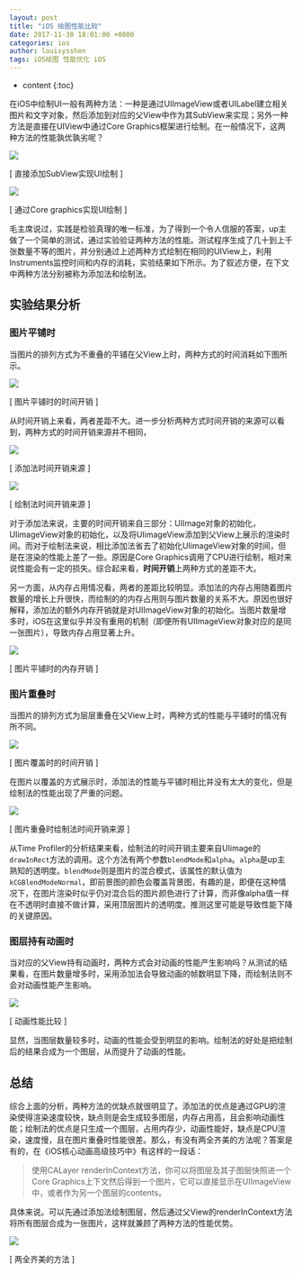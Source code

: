 ```yaml
---
layout: post
title: "iOS 绘图性能比较"
date: 2017-11-30 18:01:00 +0800
categories: ios
author: louisysshen
tags: iOS绘图 性能优化 iOS
---
```


* content
{:toc}



在iOS中绘制UI一般有两种方法：一种是通过UIImageView或者UILabel建立相关图片和文字对象，然后添加到对应的父View中作为其SubView来实现；另外一种方法是直接在UIView中通过Core
Graphics框架进行绘制。在一般情况下，这两种方法的性能孰优孰劣呢？  

<!--more-->
![](/image/ios_hui_tu_xing_neng_bi_jiao/332ec0fa1d55899bdbfc3eabf6b213e47710a41178a573590cabfc6085c730bc)  

[ 直接添加SubView实现UI绘制 ]

  

![](/image/ios_hui_tu_xing_neng_bi_jiao/3fd62a7bd5d4b6175b7aa11991168cc43f8490f22495bf73054cf99c287c80b3)  

[ 通过Core graphics实现UI绘制 ]

  
毛主席说过，实践是检验真理的唯一标准，为了得到一个令人信服的答案，up主做了一个简单的测试，通过实验验证两种方法的性能。测试程序生成了几十到上千张数量不等的图片，并分别通过上述两种方式绘制在相同的UIView上，利用Instruments监控时间和内存的消耗，实验结果如下所示。为了叙述方便，在下文中两种方法分别被称为添加法和绘制法。

## 实验结果分析

### 图片平铺时

当图片的排列方式为不重叠的平铺在父View上时，两种方式的时间消耗如下图所示。  

![](/image/ios_hui_tu_xing_neng_bi_jiao/8f10bb5fcafc76aeaad13f890c5dcdb5ac7e9cf3fcdf40a13f4ae55e7f206bb9)  

[ 图片平铺时的时间开销 ]

  
从时间开销上来看，两者差距不大。进一步分析两种方式时间开销的来源可以看到，两种方式的时间开销来源并不相同，  

![](/image/ios_hui_tu_xing_neng_bi_jiao/66e51a36fc11443281fa822db5a6345c07a112a6493ae9446360065db0a2f741)  

[ 添加法时间开销来源 ]

  

![](/image/ios_hui_tu_xing_neng_bi_jiao/0e543159458dceee32f59f73c9976fe28c47b12878f7f305b8344e613a2b93e9)  

[ 绘制法时间开销来源 ]

  
对于添加法来说，主要的时间开销来自三部分：UIImage对象的初始化，UIimageView对象的初始化，以及将UIimageView添加到父View上展示的渲染时间。而对于绘制法来说，相比添加法省去了初始化UIimageView对象的时间，但是在渲染的性能上差了一些。原因是Core
Graphics调用了CPU进行绘制，相对来说性能会有一定的损失。综合起来看，**时间开销**上两种方式的差距不大。

另一方面，从内存占用情况看，两者的差距比较明显。添加法的内存占用随着图片数量的增长上升很快，而绘制的的内存占用则与图片数量的关系不大。原因也很好解释，添加法的额外内存开销就是对UIImageView对象的初始化。当图片数量增多时，iOS在这里似乎并没有重用的机制（即便所有UIImageView对象对应的是同一张图片），导致内存占用显著上升。  

![](/image/ios_hui_tu_xing_neng_bi_jiao/13d726d614714b0bf4878893e1d992102f5baa48bfb5c41721b35e1a1bff89f9)  

[ 图片平铺时的内存开销 ]

### 图片重叠时

当图片的排列方式为层层重叠在父View上时，两种方式的性能与平铺时的情况有所不同。  

![](/image/ios_hui_tu_xing_neng_bi_jiao/0f8076d5e3d69676f25f133a5545508d07bcc31d30e29cd4d2fa52ccdf724507)  

[ 图片覆盖时的时间开销 ]

  
在图片以覆盖的方式展示时，添加法的性能与平铺时相比并没有太大的变化，但是绘制法的性能出现了严重的问题。  

![](/image/ios_hui_tu_xing_neng_bi_jiao/083bd2e3669e769a560a19ecb32b0e388225b0c3a4b883621e5efe2880b10190)  

[ 图片重叠时绘制法时间开销来源 ]

  
从Time
Profiler的分析结果来看，绘制法的时间开销主要来自UIimage的`drawInRect`方法的调用。这个方法有两个参数`blendMode`和`alpha`。`alpha`是up主熟知的透明度。`blendMode`则是图片的混合模式，该属性的默认值为`kCGBlendModeNormal`，即前景图的颜色会覆盖背景图，有趣的是，即便在这种情况下，在图片渲染时似乎仍对混合后的图片颜色进行了计算，而非像alpha值一样在不透明时直接不做计算，采用顶层图片的透明度。推测这里可能是导致性能下降的关键原因。

### 图层持有动画时

当对应的父View持有动画时，两种方式会对动画的性能产生影响吗？从测试的结果看，在图片数量增多时，采用添加法会导致动画的帧数明显下降，而绘制法则不会对动画性能产生影响。  

![](/image/ios_hui_tu_xing_neng_bi_jiao/a9a0454a1c1dab9d8b5d7b66cf68011aad028eeb5046b7fe865ddab092b7901a)  

[ 动画性能比较 ]

  
显然，当图层数量较多时，动画的性能会受到明显的影响。绘制法的好处是把绘制后的结果合成为一个图层，从而提升了动画的性能。

## 总结

综合上面的分析，两种方法的优缺点就很明显了。添加法的优点是通过GPU的渲染使得渲染速度较快，缺点则是会生成较多图层，内存占用高，且会影响动画性能；绘制法的优点是只生成一个图层，占用内存少，动画性能好，缺点是CPU渲染，速度慢，且在图片重叠时性能很差。那么，有没有两全齐美的方法呢？答案是有的，在《iOS核心动画高级技巧中》有这样的一段话：

> 使用CALayer renderInContext方法，你可以将图层及其子图层快照进一个Core
Graphics上下文然后得到一个图片，它可以直接显示在UIImageView中，或者作为另一个图层的contents。

具体来说。可以先通过添加法绘制图层，然后通过父View的renderInContext方法将所有图层合成为一张图片，这样就兼顾了两种方法的性能优势。  

![](/image/ios_hui_tu_xing_neng_bi_jiao/e075e0b9bcae9e43287c95036e24386c7ce736627d2a458095a1955048451eb2)  

[ 两全齐美的方法 ]

